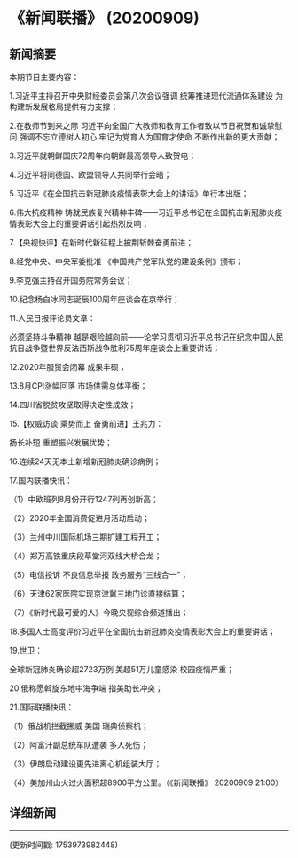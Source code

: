 # 《新闻联播》 (20200909)

## 新闻摘要

本期节目主要内容：

1.习近平主持召开中央财经委员会第八次会议强调 统筹推进现代流通体系建设 为构建新发展格局提供有力支撑；

2.在教师节到来之际 习近平向全国广大教师和教育工作者致以节日祝贺和诚挚慰问 强调不忘立德树人初心 牢记为党育人为国育才使命 不断作出新的更大贡献；

3.习近平就朝鲜国庆72周年向朝鲜最高领导人致贺电；

4.习近平将同德国、欧盟领导人共同举行会晤；

5.习近平《在全国抗击新冠肺炎疫情表彰大会上的讲话》单行本出版；

6.伟大抗疫精神 铸就民族复兴精神丰碑——习近平总书记在全国抗击新冠肺炎疫情表彰大会上的重要讲话引起热烈反响；

7.【央视快评】在新时代新征程上披荆斩棘奋勇前进；

8.经党中央、中央军委批准 《中国共产党军队党的建设条例》颁布；

9.李克强主持召开国务院常务会议；

10.纪念杨白冰同志诞辰100周年座谈会在京举行；

11.人民日报评论员文章：

必须坚持斗争精神 越是艰险越向前——论学习贯彻习近平总书记在纪念中国人民抗日战争暨世界反法西斯战争胜利75周年座谈会上重要讲话；

12.2020年服贸会闭幕 成果丰硕；

13.8月CPI涨幅回落 市场供需总体平衡；

14.四川省脱贫攻坚取得决定性成效；

15.【权威访谈·乘势而上 奋勇前进】王兆力：

扬长补短 重塑振兴发展优势；

16.连续24天无本土新增新冠肺炎确诊病例；

17.国内联播快讯：

（1）中欧班列8月份开行1247列再创新高；

（2）2020年全国消费促进月活动启动；

（3）兰州中川国际机场三期扩建工程开工；

（4）郑万高铁重庆段草堂河双线大桥合龙；

（5）电信投诉 不良信息举报 政务服务“三线合一”；

（6）天津62家医院实现京津冀三地门诊直接结算；

（7）《新时代最可爱的人》今晚央视综合频道播出；

18.多国人士高度评价习近平在全国抗击新冠肺炎疫情表彰大会上的重要讲话；

19.世卫：

全球新冠肺炎确诊超2723万例 美超51万儿童感染 校园疫情严重；

20.俄称愿斡旋东地中海争端 指美助长冲突；

21.国际联播快讯：

（1）俄战机拦截挪威 美国 瑞典侦察机；

（2）阿富汗副总统车队遭袭 多人死伤；

（3）伊朗启动建设更先进离心机组装大厅；

（4）美加州山火过火面积超8900平方公里。（《新闻联播》 20200909 21:00）

## 详细新闻

---

(更新时间戳: 1753973982448)

